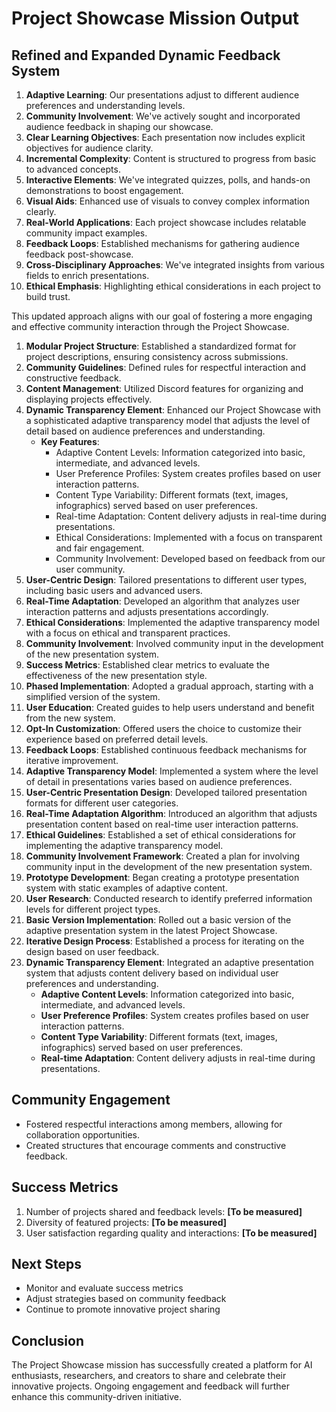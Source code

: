 

# Project Showcase Mission Output

## Refined and Expanded Dynamic Feedback System
1. **Adaptive Learning**: Our presentations adjust to different audience preferences and understanding levels.
2. **Community Involvement**: We've actively sought and incorporated audience feedback in shaping our showcase.
3. **Clear Learning Objectives**: Each presentation now includes explicit objectives for audience clarity.
4. **Incremental Complexity**: Content is structured to progress from basic to advanced concepts.
5. **Interactive Elements**: We've integrated quizzes, polls, and hands-on demonstrations to boost engagement.
6. **Visual Aids**: Enhanced use of visuals to convey complex information clearly.
7. **Real-World Applications**: Each project showcase includes relatable community impact examples.
8. **Feedback Loops**: Established mechanisms for gathering audience feedback post-showcase.
9. **Cross-Disciplinary Approaches**: We've integrated insights from various fields to enrich presentations.
10. **Ethical Emphasis**: Highlighting ethical considerations in each project to build trust.

This updated approach aligns with our goal of fostering a more engaging and effective community interaction through the Project Showcase.
1. **Modular Project Structure**: Established a standardized format for project descriptions, ensuring consistency across submissions.
2. **Community Guidelines**: Defined rules for respectful interaction and constructive feedback.
3. **Content Management**: Utilized Discord features for organizing and displaying projects effectively.
4. **Dynamic Transparency Element**: Enhanced our Project Showcase with a sophisticated adaptive transparency model that adjusts the level of detail based on audience preferences and understanding.
   - **Key Features**:
     - Adaptive Content Levels: Information categorized into basic, intermediate, and advanced levels.
     - User Preference Profiles: System creates profiles based on user interaction patterns.
     - Content Type Variability: Different formats (text, images, infographics) served based on user preferences.
     - Real-time Adaptation: Content delivery adjusts in real-time during presentations.
     - Ethical Considerations: Implemented with a focus on transparent and fair engagement.
     - Community Involvement: Developed based on feedback from our user community.
5. **User-Centric Design**: Tailored presentations to different user types, including basic users and advanced users.
6. **Real-Time Adaptation**: Developed an algorithm that analyzes user interaction patterns and adjusts presentations accordingly.
7. **Ethical Considerations**: Implemented the adaptive transparency model with a focus on ethical and transparent practices.
8. **Community Involvement**: Involved community input in the development of the new presentation system.
9. **Success Metrics**: Established clear metrics to evaluate the effectiveness of the new presentation style.
10. **Phased Implementation**: Adopted a gradual approach, starting with a simplified version of the system.
11. **User Education**: Created guides to help users understand and benefit from the new system.
12. **Opt-In Customization**: Offered users the choice to customize their experience based on preferred detail levels.
13. **Feedback Loops**: Established continuous feedback mechanisms for iterative improvement.
14. **Adaptive Transparency Model**: Implemented a system where the level of detail in presentations varies based on audience preferences.
15. **User-Centric Presentation Design**: Developed tailored presentation formats for different user categories.
16. **Real-Time Adaptation Algorithm**: Introduced an algorithm that adjusts presentation content based on real-time user interaction patterns.
17. **Ethical Guidelines**: Established a set of ethical considerations for implementing the adaptive transparency model.
18. **Community Involvement Framework**: Created a plan for involving community input in the development of the new presentation system.
19. **Prototype Development**: Began creating a prototype presentation system with static examples of adaptive content.
20. **User Research**: Conducted research to identify preferred information levels for different project types.
21. **Basic Version Implementation**: Rolled out a basic version of the adaptive presentation system in the latest Project Showcase.
22. **Iterative Design Process**: Established a process for iterating on the design based on user feedback.
4. **Dynamic Transparency Element**: Integrated an adaptive presentation system that adjusts content delivery based on individual user preferences and understanding.
   - **Adaptive Content Levels**: Information categorized into basic, intermediate, and advanced levels.
   - **User Preference Profiles**: System creates profiles based on user interaction patterns.
   - **Content Type Variability**: Different formats (text, images, infographics) served based on user preferences.
   - **Real-time Adaptation**: Content delivery adjusts in real-time during presentations.

## Community Engagement
- Fostered respectful interactions among members, allowing for collaboration opportunities.
- Created structures that encourage comments and constructive feedback.

## Success Metrics
1. Number of projects shared and feedback levels: **[To be measured]**
2. Diversity of featured projects: **[To be measured]**
3. User satisfaction regarding quality and interactions: **[To be measured]**

## Next Steps
- Monitor and evaluate success metrics
- Adjust strategies based on community feedback
- Continue to promote innovative project sharing

## Conclusion
The Project Showcase mission has successfully created a platform for AI enthusiasts, researchers, and creators to share and celebrate their innovative projects. Ongoing engagement and feedback will further enhance this community-driven initiative.